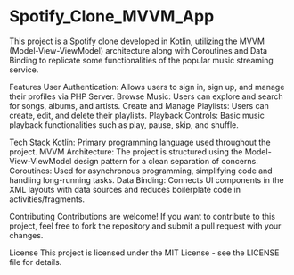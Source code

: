 # Spotify_Clone_MVVM_App

This project is a Spotify clone developed in Kotlin, utilizing the MVVM (Model-View-ViewModel) architecture along with Coroutines and Data Binding to replicate some functionalities of the popular music streaming service.

Features
User Authentication: Allows users to sign in, sign up, and manage their profiles via PHP Server.
Browse Music: Users can explore and search for songs, albums, and artists.
Create and Manage Playlists: Users can create, edit, and delete their playlists.
Playback Controls: Basic music playback functionalities such as play, pause, skip, and shuffle.

Tech Stack
Kotlin: Primary programming language used throughout the project.
MVVM Architecture: The project is structured using the Model-View-ViewModel design pattern for a clean separation of concerns.
Coroutines: Used for asynchronous programming, simplifying code and handling long-running tasks.
Data Binding: Connects UI components in the XML layouts with data sources and reduces boilerplate code in activities/fragments.

Contributing
Contributions are welcome! If you want to contribute to this project, feel free to fork the repository and submit a pull request with your changes.

License
This project is licensed under the MIT License - see the LICENSE file for details.
